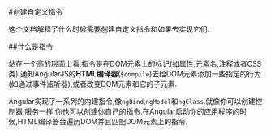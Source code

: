 #创建自定义指令

这个文档解释了什么时候需要创建自定义指令和如果去实现它们.

##什么是指令

站在一个高的层面上看,指令是在DOM元素上的标记(如属性,元素名,注释或者CSS类),通知AngularJS的**HTML编译器**(`$compile`)去给DOM元素添加一些指定的行为(如通过事件监听器),或者改变DOM元素和它的子元素.

Angular实现了一系列的内建指令,像`ngBind`,`ngModel`和`ngClass`.就像你可以创建控制器,服务一样,你也可以创建你自己的指令.在Angular启动你的应用程序的时候,HTML编译器会遍历DOM并且匹配DOM元素上的指令.

